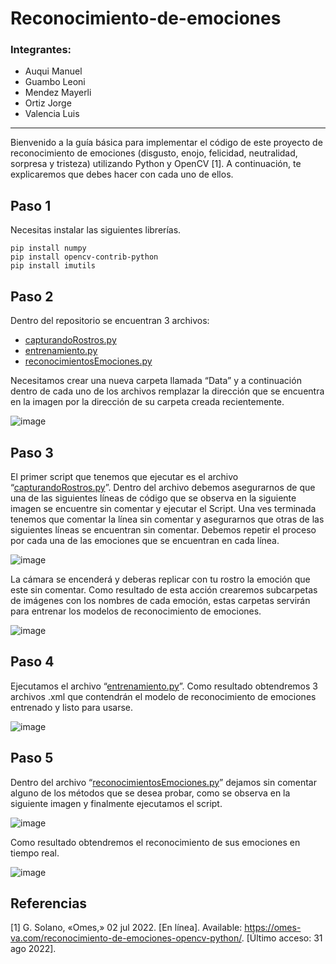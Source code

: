 # Reconocimiento-de-emociones
### Integrantes:
- Auqui Manuel
- Guambo Leoni
- Mendez Mayerli
- Ortiz Jorge
- Valencia Luis
---
Bienvenido a la guía básica para implementar el código de este proyecto de reconocimiento de emociones (disgusto, enojo, felicidad, neutralidad, sorpresa y tristeza) utilizando Python y OpenCV [1]. A continuación, te explicaremos que debes hacer con cada uno de ellos. 

## Paso 1
Necesitas instalar las siguientes librerías.

```
pip install numpy
pip install opencv-contrib-python
pip install imutils
```

## Paso 2
Dentro del repositorio se encuentran 3 archivos:
- [capturandoRostros.py](https://github.com/ManuEly19/Reconocimiento-de-emociones/blob/master/capturandoRostros.py)
- [entrenamiento.py](https://github.com/ManuEly19/Reconocimiento-de-emociones/blob/master/entrenando.py)
- [reconocimientosEmociones.py](https://github.com/ManuEly19/Reconocimiento-de-emociones/blob/master/reconocimientoEmociones.py)

Necesitamos crear una nueva carpeta llamada “Data” y a continuación dentro de cada uno de los archivos remplazar la dirección que se encuentra en la imagen por la dirección de su carpeta creada recientemente.

![image](https://user-images.githubusercontent.com/74938678/187807313-1dbc34b7-0534-472f-a61f-b8739c4b76da.png)
## Paso 3
El primer script que tenemos que ejecutar es el archivo “[capturandoRostros.py](https://github.com/ManuEly19/Reconocimiento-de-emociones/blob/master/capturandoRostros.py)”.
Dentro del archivo debemos asegurarnos de que una de las siguientes líneas de código que se observa en la siguiente imagen se encuentre sin comentar y ejecutar el Script. Una ves terminada tenemos que comentar la línea sin comentar y asegurarnos que otras de las siguientes líneas se encuentran sin comentar. Debemos repetir el proceso por cada una de las emociones que se encuentran en cada línea. 

![image](https://user-images.githubusercontent.com/74938678/187807375-01c53cc8-1a42-4d32-87ba-8fe37c67d929.png)

La cámara se encenderá y deberas replicar con tu rostro la emoción que este sin comentar. Como resultado de esta acción crearemos subcarpetas de imágenes con los nombres de cada emoción, estas carpetas servirán para entrenar los modelos de reconocimiento de emociones.  

![image](https://user-images.githubusercontent.com/74938678/187807397-390da892-f89e-4cbf-a291-73f56b19c983.png)

## Paso 4
Ejecutamos el archivo “[entrenamiento.py](https://github.com/ManuEly19/Reconocimiento-de-emociones/blob/master/entrenando.py)”.
Como resultado obtendremos 3 archivos .xml que contendrán el modelo de reconocimiento de emociones entrenado y listo para usarse. 

![image](https://user-images.githubusercontent.com/74938678/187807427-1b695588-d268-43fb-af7a-906378ac5416.png)

## Paso 5
Dentro del archivo “[reconocimientosEmociones.py](https://github.com/ManuEly19/Reconocimiento-de-emociones/blob/master/reconocimientoEmociones.py)” dejamos sin comentar alguno de los métodos que se desea probar, como se observa en la siguiente imagen y finalmente ejecutamos el script.  

![image](https://user-images.githubusercontent.com/74938678/187807468-5e0113df-764f-4dfd-9cfa-a7d5b8722395.png)

Como resultado obtendremos el reconocimiento de sus emociones en tiempo real.

![image](https://user-images.githubusercontent.com/74938678/187808820-9faa7409-c770-4fc7-ad40-660b22200fe9.png)

## Referencias

[1] 	G. Solano, «Omes,» 02 jul 2022. [En línea]. Available: https://omes-va.com/reconocimiento-de-emociones-opencv-python/. [Último acceso: 31 ago 2022].


